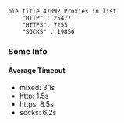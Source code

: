 
```mermaid
pie title 47092 Proxies in list
    "HTTP" : 25477
    "HTTPS": 7255
    "SOCKS" : 19856
```

### Some Info
#### Average Timeout

- mixed: 3.1s
- http: 1.5s
- https: 8.5s
- socks: 6.2s